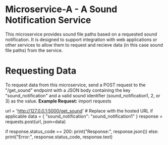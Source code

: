 # Microservice-A - A Sound Notification Service
This microservice provides sound file paths based on a requested sound notification. It is designed to support integration with web applications or other services to allow them to request and recieve data (in this case sound file paths) from the service.
# Requesting Data
To request data from this microservice, send a POST request to the "/get_sound" endpoint with a JSON body containing the key "sound_notification" and a valid sound identifier (sound_notification1, 2, or 3) as the value.
**Example Request:**
import requests

url = 'http://127.0.0.1:5000/get_sound'  # Replace with the hosted URL if applicable
data = {
    "sound_notification": "sound_notification1"
}
response = requests.post(url, json=data)

if response.status_code == 200:
    print("Response:", response.json())
else:
    print("Error:", response.status_code, response.text)

